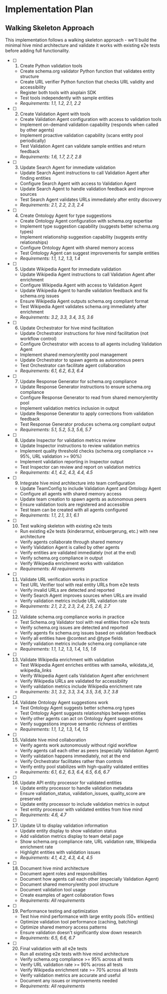 # Implementation Plan

## Walking Skeleton Approach

This implementation follows a walking skeleton approach - we'll build the minimal hive mind architecture and validate it works with existing e2e tests before adding full functionality.

- [ ] 1. Create Python validation tools
  - Create schema.org validator Python function that validates entity structure
  - Create URL verifier Python function that checks URL validity and accessibility
  - Register both tools with aixplain SDK
  - Test tools independently with sample entities
  - _Requirements: 1.1, 1.2, 2.1, 2.2_

- [ ] 2. Create Validation Agent with tools
  - Create Validation Agent configuration with access to validation tools
  - Implement on-demand validation capability (responds when called by other agents)
  - Implement proactive validation capability (scans entity pool periodically)
  - Test Validation Agent can validate sample entities and return feedback
  - _Requirements: 1.6, 1.7, 2.7, 2.8_

- [ ] 3. Update Search Agent for immediate validation
  - Update Search Agent instructions to call Validation Agent after finding entities
  - Configure Search Agent with access to Validation Agent
  - Update Search Agent to handle validation feedback and improve sources
  - Test Search Agent validates URLs immediately after entity discovery
  - _Requirements: 2.1, 2.2, 2.3, 2.4_

- [ ] 4. Create Ontology Agent for type suggestions
  - Create Ontology Agent configuration with schema.org expertise
  - Implement type suggestion capability (suggests better schema.org types)
  - Implement relationship suggestion capability (suggests entity relationships)
  - Configure Ontology Agent with shared memory access
  - Test Ontology Agent can suggest improvements for sample entities
  - _Requirements: 1.1, 1.2, 1.3, 1.4_

- [ ] 5. Update Wikipedia Agent for immediate validation
  - Update Wikipedia Agent instructions to call Validation Agent after enrichment
  - Configure Wikipedia Agent with access to Validation Agent
  - Update Wikipedia Agent to handle validation feedback and fix schema.org issues
  - Ensure Wikipedia Agent outputs schema.org compliant format
  - Test Wikipedia Agent validates schema.org immediately after enrichment
  - _Requirements: 3.2, 3.3, 3.4, 3.5, 3.6_

- [ ] 6. Update Orchestrator for hive mind facilitation
  - Update Orchestrator instructions for hive mind facilitation (not workflow control)
  - Configure Orchestrator with access to all agents including Validation Agent
  - Implement shared memory/entity pool management
  - Update Orchestrator to spawn agents as autonomous peers
  - Test Orchestrator can facilitate agent collaboration
  - _Requirements: 6.1, 6.2, 6.3, 6.4_

- [ ] 7. Update Response Generator for schema.org compliance
  - Update Response Generator instructions to ensure schema.org compliance
  - Configure Response Generator to read from shared memory/entity pool
  - Implement validation metrics inclusion in output
  - Update Response Generator to apply corrections from validation feedback
  - Test Response Generator produces schema.org compliant output
  - _Requirements: 5.1, 5.2, 5.3, 5.6, 5.7_

- [ ] 8. Update Inspector for validation metrics review
  - Update Inspector instructions to review validation metrics
  - Implement quality threshold checks (schema.org compliance >= 95%, URL validation >= 90%)
  - Implement validation reporting in Inspector output
  - Test Inspector can review and report on validation metrics
  - _Requirements: 4.1, 4.2, 4.3, 4.4, 4.5_

- [ ] 9. Integrate hive mind architecture into team configuration
  - Update TeamConfig to include Validation Agent and Ontology Agent
  - Configure all agents with shared memory access
  - Update team creation to spawn agents as autonomous peers
  - Ensure validation tools are registered and accessible
  - Test team can be created with all agents configured
  - _Requirements: 1.1, 2.1, 3.1, 6.1_

- [ ] 10. Test walking skeleton with existing e2e tests
  - Run existing e2e tests (kinderarmut, einbuergerung, etc.) with new architecture
  - Verify agents collaborate through shared memory
  - Verify Validation Agent is called by other agents
  - Verify entities are validated immediately (not at the end)
  - Verify schema.org compliance in output
  - Verify Wikipedia enrichment works with validation
  - _Requirements: All requirements_

- [ ] 11. Validate URL verification works in practice
  - Test URL Verifier tool with real entity URLs from e2e tests
  - Verify invalid URLs are detected and reported
  - Verify Search Agent improves sources when URLs are invalid
  - Verify validation metrics include URL validation rate
  - _Requirements: 2.1, 2.2, 2.3, 2.4, 2.5, 2.6, 2.7_

- [ ] 12. Validate schema.org compliance works in practice
  - Test Schema.org Validator tool with real entities from e2e tests
  - Verify schema.org issues are detected and reported
  - Verify agents fix schema.org issues based on validation feedback
  - Verify all entities have @context and @type fields
  - Verify validation metrics include schema.org compliance rate
  - _Requirements: 1.1, 1.2, 1.3, 1.4, 1.5, 1.6_

- [ ] 13. Validate Wikipedia enrichment with validation
  - Test Wikipedia Agent enriches entities with sameAs, wikidata_id, wikipedia_links
  - Verify Wikipedia Agent calls Validation Agent after enrichment
  - Verify Wikipedia URLs are validated for accessibility
  - Verify validation metrics include Wikipedia enrichment rate
  - _Requirements: 3.1, 3.2, 3.3, 3.4, 3.5, 3.6, 3.7, 3.8_

- [ ] 14. Validate Ontology Agent suggestions work
  - Test Ontology Agent suggests better schema.org types
  - Test Ontology Agent suggests relationships between entities
  - Verify other agents can act on Ontology Agent suggestions
  - Verify suggestions improve semantic richness of entities
  - _Requirements: 1.1, 1.2, 1.3, 1.4, 1.5_

- [ ] 15. Validate hive mind collaboration
  - Verify agents work autonomously without rigid workflow
  - Verify agents call each other as peers (especially Validation Agent)
  - Verify validation happens immediately, not at the end
  - Verify Orchestrator facilitates rather than controls
  - Verify entity pool stabilizes with high-quality validated entities
  - _Requirements: 6.1, 6.2, 6.3, 6.4, 6.5, 6.6, 6.7_

- [ ] 16. Update API entity processor for validated entities
  - Update entity processor to handle validation metadata
  - Ensure validation_status, validation_issues, quality_score are preserved
  - Update entity processor to include validation metrics in output
  - Test entity processor with validated entities from hive mind
  - _Requirements: 4.6, 4.7_

- [ ] 17. Update UI to display validation information
  - Update entity display to show validation status
  - Add validation metrics display to team detail page
  - Show schema.org compliance rate, URL validation rate, Wikipedia enrichment rate
  - Highlight entities with validation issues
  - _Requirements: 4.1, 4.2, 4.3, 4.4, 4.5_

- [ ] 18. Document hive mind architecture
  - Document agent roles and responsibilities
  - Document how agents call each other (especially Validation Agent)
  - Document shared memory/entity pool structure
  - Document validation tool usage
  - Create examples of agent collaboration flows
  - _Requirements: All requirements_

- [ ] 19. Performance testing and optimization
  - Test hive mind performance with large entity pools (50+ entities)
  - Optimize validation tool performance (caching, batching)
  - Optimize shared memory access patterns
  - Ensure validation doesn't significantly slow down research
  - _Requirements: 6.5, 6.6, 6.7_

- [ ] 20. Final validation with all e2e tests
  - Run all existing e2e tests with hive mind architecture
  - Verify schema.org compliance >= 95% across all tests
  - Verify URL validation rate >= 90% across all tests
  - Verify Wikipedia enrichment rate >= 70% across all tests
  - Verify validation metrics are accurate and useful
  - Document any issues or improvements needed
  - _Requirements: All requirements_
